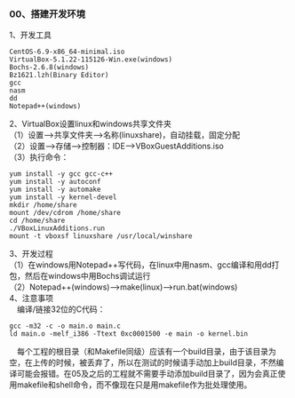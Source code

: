 ### 00、搭建开发环境
1、开发工具
```
CentOS-6.9-x86_64-minimal.iso
VirtualBox-5.1.22-115126-Win.exe(windows)
Bochs-2.6.8(windows)
Bz1621.lzh(Binary Editor)
gcc
nasm
dd
Notepad++(windows)
```
2、VirtualBox设置linux和windows共享文件夹  
（1）设置-->共享文件夹-->名称(linuxshare)，自动挂载，固定分配  
（2）设置-->存储-->控制器：IDE-->VBoxGuestAdditions.iso  
（3）执行命令：
```
yum install -y gcc gcc-c++
yum install -y autoconf
yum install -y automake
yum install -y kernel-devel
mkdir /home/share
mount /dev/cdrom /home/share
cd /home/share
./VBoxLinuxAdditions.run
mount -t vboxsf linuxshare /usr/local/winshare
```
3、开发过程  
（1）在windows用Notepad++写代码，在linux中用nasm、gcc编译和用dd打包，然后在windows中用Bochs调试运行  
（2）Notepad++(windows)-->make(linux)-->run.bat(windows)  
4、注意事项  
&emsp;编译/链接32位的C代码：
```
gcc -m32 -c -o main.o main.c
ld main.o -melf_i386 -Ttext 0xc0001500 -e main -o kernel.bin
```
&emsp;每个工程的根目录（和Makefile同级）应该有一个build目录，由于该目录为空，在上传的时候，被丢弃了，所以在测试的时候请手动加上build目录，不然编译可能会报错。在05及之后的工程就不需要手动添加build目录了，因为会真正使用makefile和shell命令，而不像现在只是用makefile作为批处理使用。
